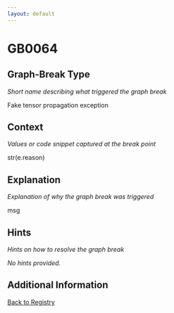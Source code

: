 ```yaml
---
layout: default
---
```

# GB0064

## Graph-Break Type
*Short name describing what triggered the graph break*

Fake tensor propagation exception

## Context
*Values or code snippet captured at the break point*

str(e.reason)

## Explanation
*Explanation of why the graph break was triggered*

msg

## Hints
*Hints on how to resolve the graph break*

*No hints provided.*


## Additional Information

<!-- ADDITIONAL INFORMATION START - Add custom information below this line -->

<!-- ADDITIONAL INFORMATION END -->

[Back to Registry](../index.html)
